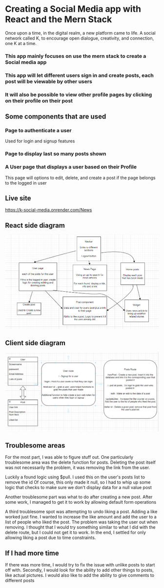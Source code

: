 # Creating a Social Media app with React and the Mern Stack

Once upon a time, in the digital realm, a new platform came to life. A social network called K, to encourage open dialogue, creativity, and connection, one K at a time.

### This app mainly focuses on use the mern stack to create a Social media app

### This app will let different users sign in and create posts, each post will be viewable by other users

### It will also be possible to view other profile pages by clicking on their profile on their post

## Some components that are used

### Page to authenticate a user

Used for login and signup features

### Page to display last so many posts shown

### A User page that displays a user based on their Profile

This page will options to edit, delete, and create a post if the page belongs to the logged in user

## Live site

https://k-social-media.onrender.com/News

## React side diagram

![Alt text](image.png)

## Client side diagram

![Alt text](image-3.png)

## Troublesome areas

For the most part, I was able to figure stuff out. One particularly troublesome area was the delete function for posts. Deleting the post itself was not necessarily the problem, it was removing the link from the user.

Luckily a found logic using $pull. I used this on the user's posts list to remove the id
Of course, this only made it null, so I had to whip up some logic that checks to make sure we don't display data for a null value post

Another troublesome part was what to do after creating a new post. After some work, I managed to get it to work by allowing default form operations

A third troublesome spot was attempting to undo liking a post. Adding a like worked just fine. I wanted to increase the like amount and add the user to a list of people who liked the post. The problem was taking the user out when removing. I thought that I would try something similar to what I did with the delete route, but I could not get it to work. In the end, I settled for only allowing liking a post due to time constraints.

## If I had more time

If there was more time, I would try to fix the issue with unlike posts to start off with. Secondly, I would look for the ability to add other things to posts, like actual pictures.
I would also like to add the ability to give comments to different posts
